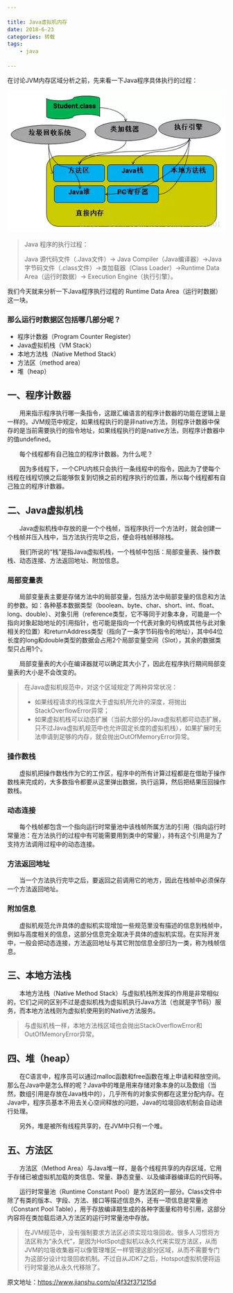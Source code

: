```yaml
---

title: Java虚拟机内存
date: 2018-6-23
categories: 转载
tags:
	- java

---
```


在讨论JVM内存区域分析之前，先来看一下Java程序具体执行的过程：

![Java程序执行过程](java虚拟机内存/1.png)

>Java 程序的执行过程：
>
>Java 源代码文件（.Java文件）-> Java Compiler（Java编译器）->Java 字节码文件（.class文件）->类加载器（Class Loader）->Runtime Data Area（运行时数据）-> Execution Engine（执行引擎）。 

<!-- more -->

我们今天就来分析一下Java程序执行过程的 Runtime Data Area（运行时数据）这一块。

### 那么运行时数据区包括哪几部分呢？

- 程序计数器（Program Counter Register）
- Java虚拟机栈（VM Stack）
- 本地方法栈（Native Method Stack）
- 方法区（method area）
- 堆（heap）

## 一、程序计数器

　　用来指示程序执行哪一条指令，这跟汇编语言的程序计数器的功能在逻辑上是一样的。JVM规范中规定，如果线程执行的是非native方法，则程序计数器中保存的是当前需要执行的指令地址，如果线程执行的是native方法，则程序计数器中的值undefined。

　　每个线程都有自己独立的程序计数器。为什么呢？

　　因为多线程下，一个CPU内核只会执行一条线程中的指令，因此为了使每个线程在线程切换之后能够恢复到切换之前的程序执行的位置，所以每个线程都有自己独立的程序计数器。

## 二、Java虚拟机栈

　　Java虚拟机栈中存放的是一个个栈帧，当程序执行一个方法时，就会创建一个栈帧并压入栈中，当方法执行完毕之后，便会将栈帧移除栈。

　　我们所说的“栈”是指Java虚拟机栈，一个栈帧中包括：局部变量表、操作数栈、动态连接、方法返回地址、附加信息。

### 局部变量表

　　局部变量表主要是存储方法中的局部变量，包括方法中局部变量的信息和方法的参数。如：各种基本数据类型（boolean、byte、char、short、int、float、long、double）、对象引用（reference类型，它不等同于对象本身，可能是一个指向对象起始地址的引用指针，也可能是指向一个代表对象的句柄或其他与此对象相关的位置）和returnAddress类型（指向了一条字节码指令的地址），其中64位长度的long和double类型的数据会占用2个局部变量空间（Slot），其余的数据类型只占用1个。

　　局部变量表的大小在编译器就可以确定其大小了，因此在程序执行期间局部变量表的大小是不会改变的。

> 在Java虚拟机规范中，对这个区域规定了两种异常状况：
>
>- 如果线程请求的栈深度大于虚拟机所允许的深度，将抛出StackOverflowError异常；
>- 如果虚拟机栈可以动态扩展（当前大部分的Java虚拟机都可动态扩展，只不过Java虚拟机规范中也允许固定长度的虚拟机栈），如果扩展时无法申请到足够的内存，就会抛出OutOfMemoryError异常。

### 操作数栈

　　虚拟机把操作数栈作为它的工作区，程序中的所有计算过程都是在借助于操作数栈来完成的，大多数指令都要从这里弹出数据，执行运算，然后把结果压回操作数栈。

### 动态连接

　　每个栈帧都包含一个指向运行时常量池中该栈帧所属方法的引用（指向运行时常量池：在方法执行的过程中有可能需要用到类中的常量），持有这个引用是为了支持方法调用过程中的动态连接。

### 方法返回地址

　　当一个方法执行完毕之后，要返回之前调用它的地方，因此在栈帧中必须保存一个方法返回地址。

### 附加信息

　　虚拟机规范允许具体的虚拟机实现增加一些规范里没有描述的信息到栈帧中，例如与高度相关的信息，这部分信息完全取决于具体的虚拟机实现。在实际开发中，一般会把动态连接，方法返回地址与其它附加信息全部归为一类，称为栈帧信息。

## 三、本地方法栈

　　本地方法栈（Native Method Stack）与虚拟机栈所发挥的作用是非常相似的，它们之间的区别不过是虚拟机栈为虚拟机执行Java方法（也就是字节码）服务，而本地方法栈则为虚拟机使用到的Native方法服务。

> 与虚拟机栈一样，本地方法栈区域也会抛出StackOverflowError和OutOfMemoryError异常。

## 四、堆（heap）

　　在C语言中，程序员可以通过malloc函数和free函数在堆上申请和释放空间。那么在Java中是怎么样的呢？Java中的堆是用来存储对象本身的以及数组（当然，数组引用是存放在Java栈中的），几乎所有的对象实例都在这里分配内存。在Java中，程序员基本不用去关心空间释放的问题，Java的垃圾回收机制会自动进行处理。

　　另外，堆是被所有线程共享的，在JVM中只有一个堆。

## 五、方法区

　　方法区（Method Area）与Java堆一样，是各个线程共享的内存区域，它用于存储已被虚拟机加载的类信息、常量、静态变量、以及编译器编译后的代码等。

　　运行时常量池（Runtime Constant Pool）是方法区的一部分。Class文件中除了有类的版本、字段、方法、接口等描述信息外，还有一项信息是常量池（Constant Pool Table），用于存放编译期生成的各种字面量和符号引用，这部分内容将在类加载后进入方法区的运行时常量池中存放。

> 在JVM规范中，没有强制要求方法区必须实现垃圾回收。很多人习惯将方法区称为“永久代”，是因为HotSpot虚拟机以永久代来实现方法区，从而JVM的垃圾收集器可以像管理堆区一样管理这部分区域，从而不需要专门为这部分设计垃圾回收机制。不过自从JDK7之后，Hotspot虚拟机便将运行时常量池从永久代移除了。

原文地址：https://www.jianshu.com/p/4f32f371215d
